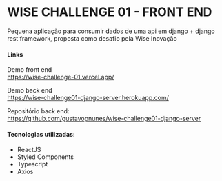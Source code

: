 # WISE CHALLENGE 01 - FRONT END
Pequena aplicação para consumir dados de uma api em django + django rest framework, proposta como desafio pela Wise Inovação

#### Links
Demo front end<br />
https://wise-challenge-01.vercel.app/

Demo back end <br />
https://wise-challenge01-django-server.herokuapp.com/

Repositório back end: <br />
https://github.com/gustavopnunes/wise-challenge01-django-server

#### Tecnologias utilizadas: 
- ReactJS
- Styled Components
- Typescript
- Axios
